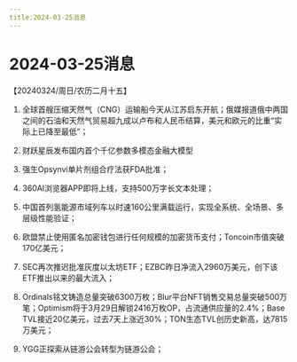 ```yaml
---
title:2024-03-25消息
---
```

# 2024-03-25消息
【20240324/周日/农历二月十五】

1. 全球首艘压缩天然气（CNG）运输船今天从江苏启东开航；俄媒报道俄中两国之间的石油和天然气贸易超九成以卢布和人民币结算，美元和欧元的比重“实际上已降至最低”；

2. 财跃星辰发布国内首个千亿参数多模态金融大模型

3. 强生Opsynvi单片剂组合疗法获FDA批准；

4. 360AI浏览器APP即将上线，支持500万字长文本处理；

5. 中国首列氢能源市域列车以时速160公里满载运行，实现全系统、全场景、多层级性能验证；

6. 欧盟禁止使用匿名加密钱包进行任何规模的加密货币支付；Toncoin市值突破170亿美元；

7. SEC再次推迟批准灰度以太坊ETF；EZBC昨日净流入2960万美元，创下该ETF推出以来的最大流入；

8. Ordinals铭文铸造总量突破6300万枚；Blur平台NFT销售交易总量突破500万笔；Optimism将于3月29日解锁2416万枚OP，占流通供应量的2.4%；Base TVL接近20亿美元，过去7天上涨近30%；TON生态TVL创历史新高，达7815万美元；

9. YGG正探索从链游公会转型为链游公会；